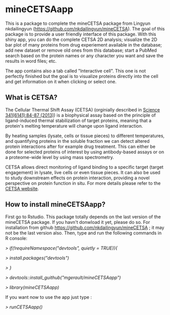 # mineCETSAapp
This is a package to complete the mineCETSA package from Lingyun nkdailingyun (https://github.com/nkdailingyun/mineCETSA). 
The goal of this package is to provide a user friendly interface of this package. With this shiny app, you can do the complete CETSA 2D analysis; visualize the 2D bar plot
of many proteins from drug experiement available in the database; add new dataset or remove old ones from this database; start a PubMed search based on the protein names or
any character you want and save the results in word files; etc.

The app contains also a tab called "Interactive cell". This one is not perfectly finished but the goal is to visualize proteins directly into the cell
and get information on it when clicking or select one.

## What is CETSA?
The Cellular Thermal Shift Assay (CETSA) (orginially described in [Science 341(6141):84-87 (2013)](http://www.sciencemag.org/lookup/doi/10.1126/science.1233606)) is a 
biophysical assay based on the principle of ligand-induced thermal stabilization of target proteins, meaning that a protein's melting temperature will change upon 
ligand interaction.
 
By heating samples (lysate, cells or tissue pieces) to different temperatures, and quantifying proteins in the soluble fraction we can detect altered protein interactions 
after for example drug treatment. This can either be done for selected proteins of interest by using antibody-based assays or on a proteome-wide level by using 
mass spectrometry.  

CETSA allows direct monitoring of ligand binding to a specific target (target engagement) in lysate, live cells or even tissue pieces. 
It can also be used to study downstream effects on protein interaction, providing a novel perspective on protein function in situ. For more details 
please refer to the [CETSA website](https://www.cetsa.org/about). 
 

## How to install mineCETSAapp?  
First go to Rstudio. This package totally depends on the last version of the mineCETSA package. If you havn't donwload it yet, please do so.
For installation from github https://github.com/nkdailingyun/mineCETSA ; it may not be the last version also.
Then, type and run the following commands in R console:

*> if(!requireNamespace("devtools", quietly = TRUE)){*

*> install.packages("devtools")*  

*> }*  

*> devtools::install_guithub("mgerault/mineCETSAapp")*

*> library(mineCETSAapp)*

If you want now to use the app just type :

*> runCETSAapp()*
 
 
 
 
 
 
 
 
 
 
 
 
 
 
 
 
